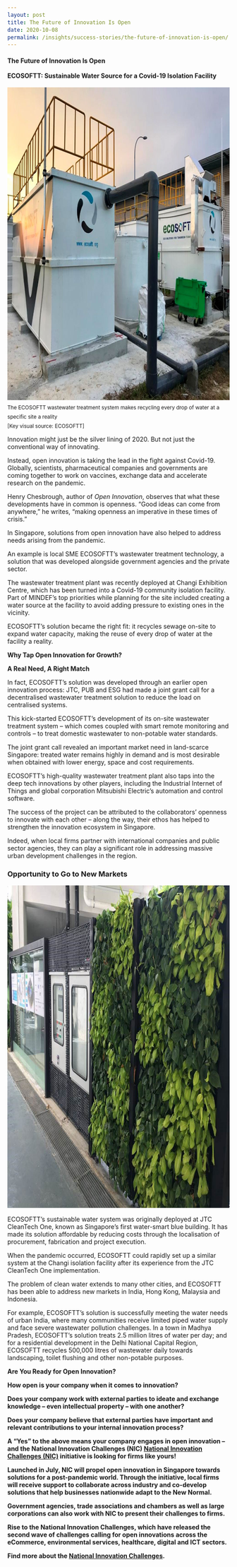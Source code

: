 ```yaml
---
layout: post
title: The Future of Innovation Is Open
date: 2020-10-08
permalink: /insights/success-stories/the-future-of-innovation-is-open/
---
```

<h4>The Future of Innovation Is Open<br><br>ECOSOFTT: Sustainable Water Source for a Covid-19 Isolation Facility</h4>

<img src="/images/ecosoftt-waste-water-treatment.jpg" alt="1" style="width:946px;height:709px;">
<sub>The ECOSOFTT wastewater treatment system makes recycling every drop of water at a specific site a reality<br>[Key visual source: <a href="http://ecosoftt.org/wp-content/uploads/2018/01/BCA-News_Beyond_Inter_Oct17.pdf" style="text-decoration: none;"> ECOSOFTT</a>]</sub>

Innovation might just be the silver lining of 2020. But not just the conventional way of innovating. 

Instead, open innovation is taking the lead in the fight against Covid-19. Globally, scientists, pharmaceutical companies and governments are coming together to work on vaccines, exchange data and accelerate research on the pandemic. 

Henry Chesbrough, author of <i>Open Innovation</i>, observes that what these developments have in common is openness. “Good ideas can come from anywhere,” he writes, “making openness an imperative in these times of crisis.”

In Singapore, solutions from open innovation have also helped to address needs arising from the pandemic.

An example is local SME ECOSOFTT’s wastewater treatment technology, a solution that was developed alongside government agencies and the private sector.

The wastewater treatment plant was recently deployed at Changi Exhibition Centre, which has been turned into a Covid-19 community isolation facility. Part of MINDEF’s top priorities while planning for the site included creating a water source at the facility to avoid adding pressure to existing ones in the vicinity.

ECOSOFTT’s solution became the right fit: it recycles sewage on-site to expand water capacity, making the reuse of every drop of water at the facility a reality. 

<b>Why Tap Open Innovation for Growth?</b>

<b>A Real Need, A Right Match</b>

In fact, ECOSOFTT’s solution was developed through an earlier open innovation process: JTC, PUB and ESG had made a joint grant call for a decentralised wastewater treatment solution to reduce the load on centralised systems. 

This kick-started ECOSOFTT’s development of its on-site wastewater treatment system – which comes coupled with smart remote monitoring and controls – to treat domestic wastewater to non-potable water standards. 

The joint grant call revealed an important market need in land-scarce Singapore: treated water remains highly in demand and is most desirable when obtained with lower energy, space and cost requirements. 

ECOSOFTT’s high-quality wastewater treatment plant also taps into the deep tech innovations by other players, including the Industrial Internet of Things and global corporation Mitsubishi Electric’s automation and control software. 

The success of the project can be attributed to the collaborators’ openness to innovate with each other – along the way, their ethos has helped to strengthen the innovation ecosystem in Singapore.

Indeed, when local firms partner with international companies and public sector agencies, they can play a significant role in addressing massive urban development challenges in the region.

<h3>Opportunity to Go to New Markets</h3>
<img src="/images/ecosoftt.jpg" alt="1" style="width:973px;height:731px;">

ECOSOFTT’s sustainable water system was originally deployed at JTC CleanTech One, known as Singapore’s first water-smart blue building. It has made its solution affordable by reducing costs through the localisation of procurement, fabrication and project execution.

When the pandemic occurred, ECOSOFTT could rapidly set up a similar system at the Changi isolation facility after its experience from the JTC CleanTech One implementation.

The problem of clean water extends to many other cities, and ECOSOFTT has been able to address new markets in India, Hong Kong, Malaysia and Indonesia.

For example, ECOSOFTT’s solution is successfully meeting the water needs of urban India, where many communities receive limited piped water supply and face severe wastewater pollution challenges. In a town in Madhya Pradesh, ECOSOFTT’s solution treats 2.5 million litres of water per day; and for a residential development in the Delhi National Capital Region, ECOSOFTT recycles 500,000 litres of wastewater daily towards landscaping, toilet flushing and other non-potable purposes.

<b>Are You Ready for Open Innovation?

How open is your company when it comes to innovation?

Does your company work with external parties to ideate and exchange knowledge – even intellectual property – with one another?

Does your company believe that external parties have important and relevant contributions to your internal innovation process?

A “Yes” to the above means your company engages in open innovation – and the National Innovation Challenges (NIC) <a href="https://www.openinnovationnetwork.sg/national-innovation-challenges/">National Innovation Challenges (NIC)</a> initiative is looking for firms like yours!

Launched in July, NIC will propel open innovation in Singapore towards solutions for a post-pandemic world. Through the initiative, local firms will receive support to collaborate across industry and co-develop solutions that help businesses nationwide adapt to the New Normal.

Government agencies, trade associations and chambers as well as large corporations can also work with NIC to present their challenges to firms.

Rise to the National Innovation Challenges, which have released the second wave of challenges calling for open innovations across the eCommerce, environmental services, healthcare, digital and ICT sectors.

Find more about the <a href="https://www.openinnovationnetwork.sg/national-innovation-challenges/">National Innovation Challenges</a>.

